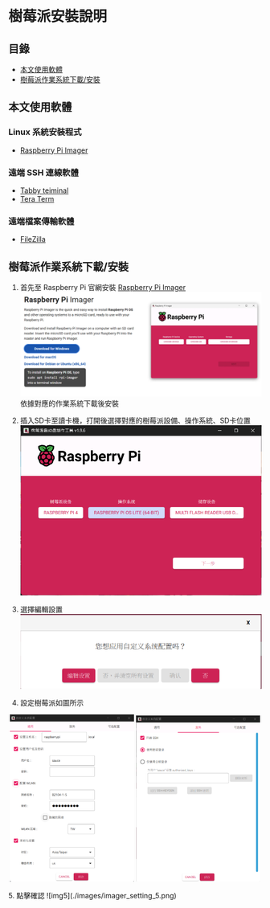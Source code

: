 # 樹莓派安裝說明

## 目錄

- [本文使用軟體](#本文使用軟體)
- [樹莓派作業系統下載/安裝](#樹莓派作業系統下載安裝)

## 本文使用軟體

### Linux 系統安裝程式

- [Raspberry Pi Imager](https://www.raspberrypi.com/software/)

### 遠端 SSH 連線軟體

- [Tabby teiminal](https://tabby.sh/)
- [Tera Term](https://teratermproject.github.io/index-en.html/)

### 遠端檔案傳輸軟體

- [FileZilla](https://filezilla-project.org/)

## 樹莓派作業系統下載/安裝

1. 首先至 Raspberry Pi 官網安裝 [Raspberry Pi Imager](https://www.raspberrypi.com/software/)
![img](./images/RPi_imager_download.png)
依據對應的作業系統下載後安裝

2. 插入SD卡至讀卡機，打開後選擇對應的樹莓派設備、操作系統、SD卡位置
![img1](./images/imager_setting_1.png)

3. 選擇編輯設置
![img2](./images/imager_setting_2.png)

4. 設定樹莓派如圖所示
<!-- markdownlint-disable MD033 -->
<p align="center">
    <img src="./images/imager_setting_3.png" alt="img3" width="49%">
    <img src="./images/imager_setting_4.png" alt="img4" width="49%">
</p>
<!-- markdownlint-enable MD033 -->
5. 點擊確認
![img5](./images/imager_setting_5.png)

